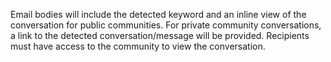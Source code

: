 Email bodies will include the detected keyword and an inline view of the conversation for public communities. For private community conversations, a link to the detected conversation/message will be provided. Recipients must have access to the community to view the conversation.

